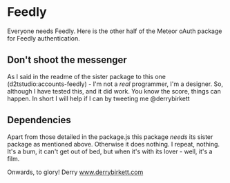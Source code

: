 # Feedly
Everyone needs Feedly. Here is the other half of the Meteor oAuth package for Feedly authentication.

## Don't shoot the messenger
As I said in the readme of the sister package to this one (d2tstudio:accounts-feedly) - I'm not a *real* programmer, I'm a designer. So, although I have tested this, and it did work. You know the score, things can happen. In short I will help if I can by tweeting me @derrybirkett

## Dependencies
Apart from those detailed in the package.js this package *needs* its sister package as mentioned above. Otherwise it does nothing. I repeat, nothing. It's a bum, it can't get out of bed, but when it's with its lover - well, it's a film.

Onwards, to glory!
Derry
www.derrybirkett.com
